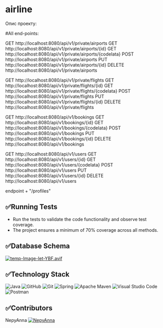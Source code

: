 # airline
Опис проекту:


#All end-points:

GET http://localhost:8080/api/v1/private/airports
GET http://localhost:8080/api/v1/private/airports/{id}
GET http://localhost:8080/api/v1/private/airports/{codeIata}
POST http://localhost:8080/api/v1/private/airports
PUT http://localhost:8080/api/v1/private/airports/{id}
DELETE http://localhost:8080/api/v1/private/airports

GET http://localhost:8080/api/v1/private/flights
GET http://localhost:8080/api/v1/private/flights/{id}
GET http://localhost:8080/api/v1/private/flights/{codeIata}
POST http://localhost:8080/api/v1/private/flights
PUT http://localhost:8080/api/v1/private/flights/{id}
DELETE http://localhost:8080/api/v1/private/flights

GET http://localhost:8080/api/v1/bookings
GET http://localhost:8080/api/v1/bookings/{id}
GET http://localhost:8080/api/v1/bookings/{codeIata}
POST http://localhost:8080/api/v1/bookings
PUT http://localhost:8080/api/v1/bookings/{id}
DELETE http://localhost:8080/api/v1/bookings

GET http://localhost:8080/api/v1/users
GET http://localhost:8080/api/v1/users/{id}
GET http://localhost:8080/api/v1/users/{codeIata}
POST http://localhost:8080/api/v1/users
PUT http://localhost:8080/api/v1/users/{id}
DELETE http://localhost:8080/api/v1/users


endpoint + "/profiles"

## ✅Running Tests
- Run the tests to validate the code functionality and observe test coverage.
- The project ensures a minimum of 70% coverage across all methods.

## ✅Database Schema
[![temp-Image-Iet-YBF.avif](https://i.postimg.cc/yYYbG9hX/temp-Image-Iet-YBF.avif)](https://postimg.cc/9zKbRDnr)

## ✅Technology Stack
![Java](https://img.shields.io/badge/java-%23ED8B00.svg?style=for-the-badge&logo=openjdk&logoColor=white) 
![GitHub](https://img.shields.io/badge/github-%23121011.svg?style=for-the-badge&logo=github&logoColor=white)
![Git](https://img.shields.io/badge/git-%23F05033.svg?style=for-the-badge&logo=git&logoColor=white)
![Spring](https://img.shields.io/badge/spring-%236DB33F.svg?style=for-the-badge&logo=spring&logoColor=white)
![Apache Maven](https://img.shields.io/badge/Apache%20Maven-C71A36?style=for-the-badge&logo=Apache%20Maven&logoColor=white)
![Visual Studio Code](https://img.shields.io/badge/Visual%20Studio%20Code-0078d7.svg?style=for-the-badge&logo=visual-studio-code&logoColor=white)
![Postman](https://img.shields.io/badge/Postman-FF6C37?style=for-the-badge&logo=postman&logoColor=white)

## ✅Contributors
NepyAnna [![NepyAnna](https://img.icons8.com/ios-glyphs/30/000000/github.png)](https://github.com/NepyAnna)